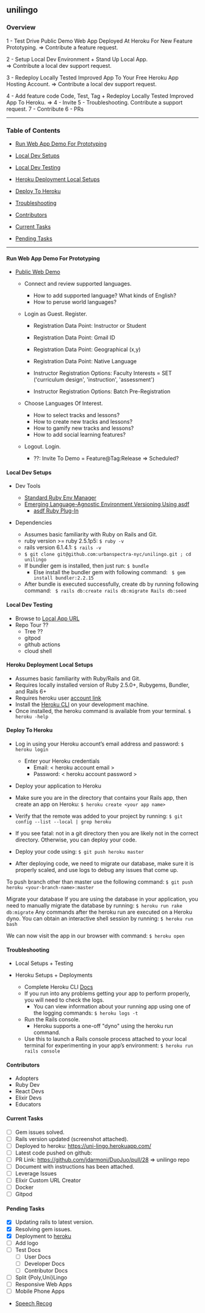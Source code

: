 ## unilingo ![]()

### Overview

1 - Test Drive Public Demo Web App Deployed At Heroku For New Feature Prototyping.
    => Contribute a feature request.

2 - Setup Local Dev Environment + Stand Up Local App.  
    => Contribute a local dev support request.  

3 - Redeploy Locally Tested Improved App To Your Free Heroku App Hosting Account. 
    => Contribute a local dev support request.

4 - Add feature code  Code, Test, Tag + Redeploy Locally Tested Improved App To Heroku. => 
4 - Invite
5 - Troubleshooting.  Contribute a support request.
7 - Contribute
6 - PRs

---

### Table of Contents
- [Run Web App Demo For Prototyping](#run-web-app-demo-for-prototyping)
- [Local Dev Setups](#local-dev-setups)
- [Local Dev Testing](#local-dev-testing)

- [Heroku Deployment Local Setups](#heroku-deployment-local-setups)
- [Deploy To Heroku](#deploy-to-heroku)

- [Troubleshooting](#troubleshooting)

- [Contributors](#contributors)
- [Current Tasks](#current-tasks)
- [Pending Tasks](#pending-tasks)

---

#### Run Web App Demo For Prototyping

- [Public Web Demo](https://uni-lingo.herokuapp.com/)
  - Connect and review supported languages.
    - How to add supported language?  What kinds of English?
    - How to peruse world languages?

  - Login as Guest. Register.
    - Registration Data Point: Instructor or Student
    - Registration Data Point: Gmail ID
    - Registration Data Point: Geographical (x,y)
    - Registration Data Point: Native Language

    - Instructor Registration Options: Faculty Interests = SET ('curriculum design', 'instruction', 'assessment')
    - Instructor Registration Options: Batch Pre-Registration

  - Choose Languages Of Interest.
    - How to select tracks and lessons?
    - How to create new tracks and lessons?
    - How to gamify new tracks and lessons?
    - How to add social learning features?

  - Logout. Login.
    - ??: Invite To Demo = Feature@Tag:Release => Scheduled?

#### Local Dev Setups

- Dev Tools
  - [Standard Ruby Env Manager](https://github.com/rbenv/rbenv)
  - [Emerging Language-Agnostic Environment Versioning Using asdf](https://asdf-vm.com/)
    - [asdf Ruby Plug-In](https://github.com/asdf-vm/asdf-ruby)

- Dependencies
  - Assumes basic familiarity with Ruby on Rails and Git.
  - ruby version >= ruby 2.5.1p5: ``` $ ruby -v ```
  - rails version 6.1.4.1: ``` $ rails -v ```
  - ``` $ git clone git@github.com:urbanspectra-nyc/unilingo.git ; cd unilingo ```
  - If bundler gem is installed, then just run: ``` $ bundle ```
    - Else install the bundler gem with following command: ``` $ gem install bundler:2.2.15```
  - After bundle is executed successfully, create db by running following command: ``` $ rails db:create rails db:migrate Rails db:seed```

#### Local Dev Testing
- Browse to [Local App URL](https://localhost:34456)
- Repo Tour ??
  - Tree ??
  - gitpod
  - github actions
  - cloud shell

#### Heroku Deployment Local Setups
- Assumes basic familiarity with Ruby/Rails and Git.
- Requires locally installed version of Ruby 2.5.0+, Rubygems, Bundler, and Rails 6+
- Requires heroku user [account link](https://signup.heroku.com/devcenter)
- Install the [Heroku CLI](https://devcenter.heroku.com/articles/heroku-cli#download-and-install) on your development machine.
- Once installed, the heroku command is available from your terminal.  ``` $ heroku -help ```

#### Deploy To Heroku
- Log in using your Heroku account’s email address and password:  ```$ heroku login```
  - Enter your Heroku credentials
    - Email: < heroku account email >
    - Password: < heroku account password >

- Deploy your application to Heroku
- Make sure you are in the directory that contains your Rails app, then create an app on Heroku:
```$ heroku create <your app name>```
- Verify that the remote was added to your project by running:
```$ git config --list --local | grep heroku```
- If you see fatal: not in a git directory then you are likely not in the correct directory. Otherwise, you can deploy your code.

- Deploy your code using: ``` $ git push heroku master ```

- After deploying code, we need to migrate our database, make sure it is properly scaled, and use logs to debug any issues that come up.

To push branch other than master use the following command:  ``` $ git push heroku <your-branch-name>:master ```

Migrate your database 
If you are using the database in your application, you need to manually migrate the database by running:
``` $ heroku run rake db:migrate ```
Any commands after the heroku run are executed on a Heroku dyno.
You can obtain an interactive shell session by running: ``` $ heroku run bash ```

We can now visit the app in our browser with command: ``` $ heroku open ```


#### Troubleshooting

- Local Setups + Testing

- Heroku Setups + Deployments
  - Complete Heroku CLI [Docs](https://devcenter.heroku.com/categories/command-line)
  - If you run into any problems getting your app to perform properly, you will need to check the logs.
    - You can view information about your running app using one of the logging commands: ``` $ heroku logs -t ```
  - Run the Rails console.
    - Heroku supports a one-off "dyno" using the heroku run command.
  - Use this to launch a Rails console process attached to your local terminal for experimenting in your app’s environment:
  ``` $ heroku run rails console ```

#### Contributors
- Adopters
- Ruby Dev
- React Devs
- Elixir Devs
- Educators

#### Current Tasks
- [ ] Gem issues solved.
- [ ] Rails version updated (screenshot attached).
- [ ] Deployed to heroku: https://uni-lingo.herokuapp.com/
- [ ] Latest code pushed on github:
- [ ] PR Link: https://github.com/jdarmoni/DuoJuo/pull/28 => unilingo repo
- [ ] Document with instructions has been attached.
- [ ] Leverage Issues
- [ ] Elixir Custom URL Creator
- [ ] Docker
- [ ] Gitpod

#### Pending Tasks
- [x] Updating rails to latest version.
- [x] Resolving gem issues.
- [x] Deployment to [heroku](https://uni-lingo.herokuapp.com/)
- [ ] Add logo
- [ ] Test Docs
  - [ ] User Docs
  - [ ] Developer Docs
  - [ ] Contributor Docs
- [ ] Split {Poly,Uni}Lingo
- [ ] Responsive Web Apps
- [ ] Mobile Phone Apps
- [Speech Recog](https://www.youtube.com/watch?v=-rQ_OmPj300&ab_channel=TensorProgramming)
